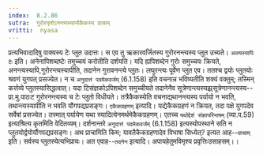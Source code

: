 ```yaml
---
index:  8.2.86
sutra:  गुरोरनृतोऽनन्त्यस्याप्यैकैकस्य प्राचाम्
vritti:  nyasa
---
```


प्रत्यभिवादादिषु वाक्यस्य टेः प्लुत उदात्तः। स एव तु ऋकारवर्जितस्य गुरोरनन्त्यस्य प्लुत उच्यते। `अव्त्यस्यापि टेः` इति। अनेनापिशब्दष्टेः तमुच्चयं करोतीति दर्शयति। यदि ह्यपिशब्देन गुरोः समुच्चयः क्रियते, अनन्त्यस्यापि,गुरोरन्त्यस्यापीति, तदानेन गुरावनन्त्ये प्लुतः। लघुरन्त्यः पूर्वेण प्लुत एव। ततश्च द्वयोः प्लुतयोः श्रवणं युगपत् प्रसज्येत। न च `अनुदात्तं पदमेकवर्जम्` (6.1.158) इति वचनान्न भविष्यतीति शक्यं वक्तुम्; तस्मिन् कर्त्तव्ये प्लुतस्यासिद्धत्वात्। यदा टिसंज्ञकोऽपिशब्देन समुच्चीयते तदानेनैव सूत्रेणान्त्यस्यझ्र्सूत्रेणानन्त्यस्य--प्रा.मु.पाठःट गुरोरनन्त्यस्य च टेः प्लुतो विधीयते। तत्रैकैकस्येति वचनाद्यथानन्त्यस्य पर्यायो न भवति, तथान्त्यस्यापीति न भवति यौगपद्यप्रसङ्गः।
`एकैकग्रहणम्` इत्यादि। यद्येकैकग्रहणं न क्रियत, तदा पक्षे युगपदेव सर्वेषां प्रसज्येत। तस्मात् पर्यायेण यथा स्यादित्येनमर्थमेकैकग्रहणम्। एतच्च `यथोद्देशं संज्ञापरिभाषम्` (व्या.प.59) इत्याश्रित्य कृतमिति वेदितव्यम्। दर्शनान्तरे `अनुदात्तं पदमेकवर्जम्` (6.1.158) इत्यस्योपस्थाने सति न प्लुतयोर्द्वयोर्यौगपद्यप्रसङ्गः।
अथ प्राचामिति किम; यावतैकैकग्रहणादेव विभाषा सिध्येत्? इत्यत आह--`प्राचाम्` इति। सर्वस्य प्लुतस्येत्यभिप्रायः। अत एवाह--`तदनेन` इत्यादि। अपायहेतुमविमृश्य प्रवृत्तिःउसाहसम्।।

